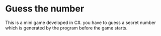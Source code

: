 # Guess the number

This is a mini game developed in C#.
you have to guess a secret number which is generated by the program before the game starts.
